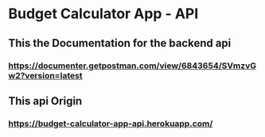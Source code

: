 # Budget Calculator App - API

## This the Documentation for the backend api
### https://documenter.getpostman.com/view/6843654/SVmzvGw2?version=latest

## This api Origin
### https://budget-calculator-app-api.herokuapp.com/
